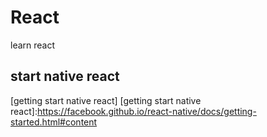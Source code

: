 # React
learn react

## start native react
[getting start native react]
[getting start native react]:https://facebook.github.io/react-native/docs/getting-started.html#content
